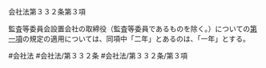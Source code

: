 会社法第３３２条第３項

監査等委員会設置会社の取締役（監査等委員であるものを除く。）についての[第一項](会社法＿＿＿＿第３３２条第１項)の規定の適用については、同項中「二年」とあるのは、「一年」とする。

#会社法
#会社法/第３３２条
#会社法/第３３２条/第３項
